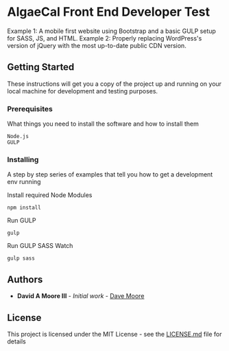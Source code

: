 # AlgaeCal Front End Developer Test 

Example 1: A mobile first website using Bootstrap and a basic GULP setup for SASS, JS, and HTML. Example 2: Properly replacing WordPress's version of jQuery with the most up-to-date public CDN version.

## Getting Started

These instructions will get you a copy of the project up and running on your local machine for development and testing purposes.

### Prerequisites

What things you need to install the software and how to install them

```
Node.js
GULP
```

### Installing

A step by step series of examples that tell you how to get a development env running

Install required Node Modules

```
npm install
```

Run GULP

```
gulp
```
Run GULP SASS Watch

```
gulp sass
```

## Authors

* **David A Moore III** - *Initial work* - [Dave Moore](https://github.com/rongdesign)

## License

This project is licensed under the MIT License - see the [LICENSE.md](LICENSE.md) file for details
